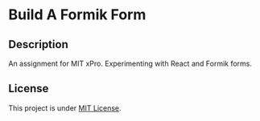 # Build A Formik Form

## Description
An assignment for MIT xPro. Experimenting with React and Formik forms.

## License
This project is under [MIT License](https://github.com/muksis/build-a-formik_form/blob/main/LICENSE).
